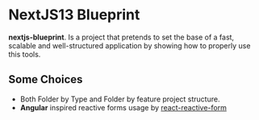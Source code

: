 # NextJS13 Blueprint 

 **nextjs-blueprint**. Is a project that pretends to set the base of a fast, scalable and well-structured application by showing how to properly use this tools.

## Some Choices

- Both Folder by Type and Folder by feature project structure. 
- **Angular** inspired reactive forms usage by [react-reactive-form](https://github.com/bietkul/react-reactive-form/)

